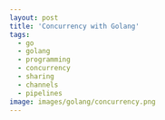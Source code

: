 ```yaml
---
layout: post
title: 'Concurrency with Golang'
tags:
  - go
  - golang
  - programming
  - concurrency
  - sharing
  - channels
  - pipelines
image: images/golang/concurrency.png
---
```


